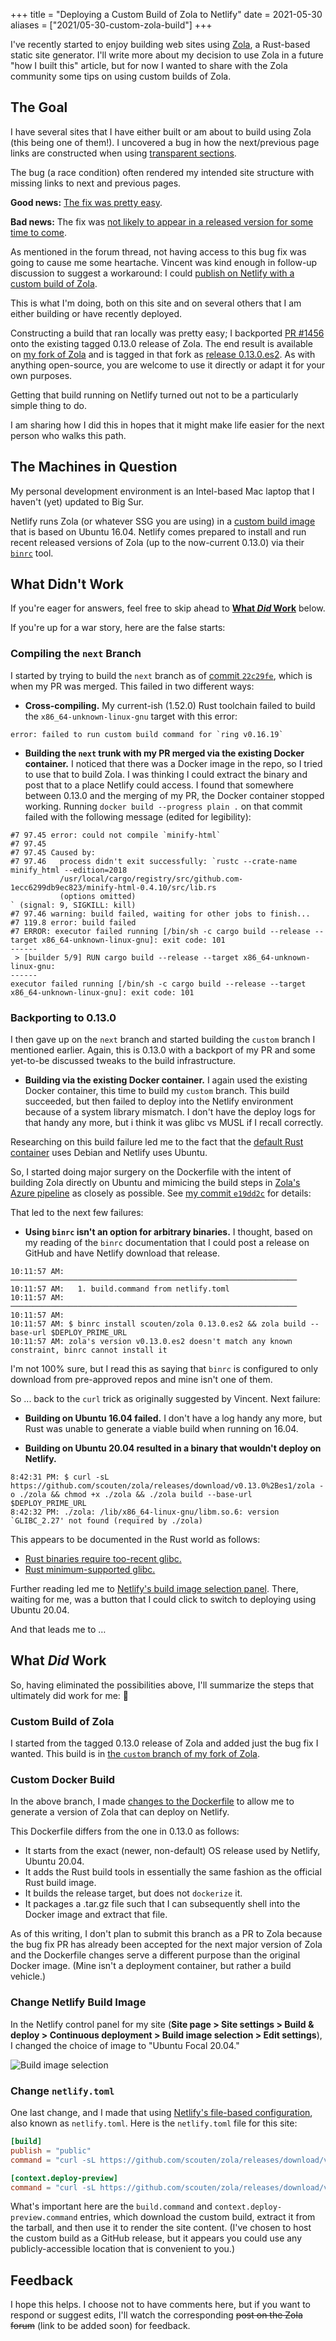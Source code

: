 +++
title = "Deploying a Custom Build of Zola to Netlify"
date = 2021-05-30
aliases = ["2021/05-30-custom-zola-build"]
+++

I've recently started to enjoy building web sites using [Zola](https://getzola.org), a Rust-based static site generator. I'll write more about my decision to use Zola in a future "how I built this" article, but for now I wanted to share with the Zola community some tips on using custom builds of Zola.

<!-- more -->

## The Goal

I have several sites that I have either built or am about to build using Zola (this being one of them!). I uncovered a bug in how the next/previous page links are constructed when using [transparent sections](https://www.getzola.org/documentation/content/section/#front-matter).

The bug (a race condition) often rendered my intended site structure with missing links to next and previous pages.

**Good news:** [The fix was pretty easy](https://github.com/getzola/zola/pull/1456).

**Bad news:** The fix was [not likely to appear in a released version for some time to come](https://zola.discourse.group/t/next-release-schedule/908).

As mentioned in the forum thread, not having access to this bug fix was going to cause me some heartache. Vincent was kind enough in follow-up discussion to suggest a workaround: I could [publish on Netlify with a custom build of Zola](https://zola.discourse.group/t/next-release-schedule/908/4).

This is what I'm doing, both on this site and on several others that I am either building or have recently deployed.

Constructing a build that ran locally was pretty easy; I backported [PR #1456](https://github.com/getzola/zola/pull/1456) onto the existing tagged 0.13.0 release of Zola. The end result is available on [my fork of Zola](https://github.com/scouten/zola/tree/custom) and is tagged in that fork as [release 0.13.0.es2](https://github.com/scouten/zola/releases/tag/v0.13.0.es2). As with anything open-source, you are welcome to use it directly or adapt it for your own purposes.

Getting that build running on Netlify turned out not to be a particularly simple thing to do.

I am sharing how I did this in hopes that it might make life easier for the next person who walks this path.

## The Machines in Question

My personal development environment is an Intel-based Mac laptop that I haven't (yet) updated to Big Sur.

Netlify runs Zola (or whatever SSG you are using) in a [custom build image](https://www.netlify.com/blog/2019/03/14/a-more-flexible-build-architecture-with-updated-linux/) that is based on Ubuntu 16.04. Netlify comes prepared to install and run recent released versions of Zola (up to the now-current 0.13.0) via their [`binrc`](https://github.com/netlify/binrc) tool.

## What Didn't Work

If you're eager for answers, feel free to skip ahead to **[What _Did_ Work](#what-did-work)** below.

If you're up for a war story, here are the false starts:

### Compiling the `next` Branch

I started by trying to build the `next` branch as of [commit `22c29fe`](https://github.com/getzola/zola/commit/22c29fe936681b8cad141482dbfc001c43a7f82e), which is when my PR was merged. This failed in two different ways:

* **Cross-compiling.** My current-ish (1.52.0) Rust toolchain failed to build the `x86_64-unknown-linux-gnu` target with this error:

```
error: failed to run custom build command for `ring v0.16.19`
```

* **Building the `next` trunk with my PR merged via the existing Docker container.** I noticed that there was a Docker image in the repo, so I tried to use that to build Zola. I was thinking I could extract the binary and post that to a place Netlify could access. I found that somewhere between 0.13.0 and the merging of my PR, the Docker container stopped working. Running `docker build --progress plain .` on that commit failed with the following message (edited for legibility):

```
#7 97.45 error: could not compile `minify-html`
#7 97.45 
#7 97.45 Caused by:
#7 97.46   process didn't exit successfully: `rustc --crate-name minify_html --edition=2018
           /usr/local/cargo/registry/src/github.com-1ecc6299db9ec823/minify-html-0.4.10/src/lib.rs
           (options omitted)
` (signal: 9, SIGKILL: kill)
#7 97.46 warning: build failed, waiting for other jobs to finish...
#7 119.8 error: build failed
#7 ERROR: executor failed running [/bin/sh -c cargo build --release --target x86_64-unknown-linux-gnu]: exit code: 101
------
 > [builder 5/9] RUN cargo build --release --target x86_64-unknown-linux-gnu:
------
executor failed running [/bin/sh -c cargo build --release --target x86_64-unknown-linux-gnu]: exit code: 101
```

### Backporting to 0.13.0

I then gave up on the `next` branch and started building the `custom` branch I mentioned earlier. Again, this is 0.13.0 with a backport of my PR and some yet-to-be discussed tweaks to the build infrastructure.

* **Building via the existing Docker container.** I again used the existing Docker container, this time to build my `custom` branch. This build succeeded, but then failed to deploy into the Netlify environment because of a system library mismatch. I don't have the deploy logs for that handy any more, but i think it was glibc vs MUSL if I recall correctly.

Researching on this build failure led me to the fact that the [default Rust container](https://github.com/rust-lang/docker-rsust/blob/77e77508828ca2da1a9b7582d079b2d77f8b9a1a/1.52.1/buster/Dockerfile) uses Debian and Netlify uses Ubuntu.

So, I started doing major surgery on the Dockerfile with the intent of building Zola directly on Ubuntu and mimicing the build steps in [Zola's Azure pipeline](https://github.com/getzola/zola/blob/master/azure-pipelines.yml) as closely as possible. See [my commit `e19dd2c`](https://github.com/scouten/zola/commit/e19dd2c82178c41c117f15105597cd24c55449e6) for details:

That led to the next few failures:

* **Using `binrc` isn't an option for arbitrary binaries.** I thought, based on my reading of the `binrc` documentation that I could post a release on GitHub and have Netlify download that release.

```
10:11:57 AM: ────────────────────────────────────────────────────────────────
10:11:57 AM:   1. build.command from netlify.toml                            
10:11:57 AM: ────────────────────────────────────────────────────────────────
10:11:57 AM: ​
10:11:57 AM: $ binrc install scouten/zola 0.13.0.es2 && zola build --base-url $DEPLOY_PRIME_URL
10:11:57 AM: zola's version v0.13.0.es2 doesn't match any known constraint, binrc cannot install it
```

I'm not 100% sure, but I read this as saying that `binrc` is configured to only download from pre-approved repos and mine isn't one of them.

So ... back to the `curl` trick as originally suggested by Vincent. Next failure:

* **Building on Ubuntu 16.04 failed.** I don't have a log handy any more, but Rust was unable to generate a viable build when running on 16.04.

* **Building on Ubuntu 20.04 resulted in a binary that wouldn't deploy on Netlify.**

```
8:42:31 PM: $ curl -sL https://github.com/scouten/zola/releases/download/v0.13.0%2Bes1/zola -o ./zola && chmod +x ./zola && ./zola build --base-url $DEPLOY_PRIME_URL
8:42:32 PM: ./zola: /lib/x86_64-linux-gnu/libm.so.6: version `GLIBC_2.27' not found (required by ./zola)
```

This appears to be documented in the Rust world as follows:

* [Rust binaries require too-recent glibc.](https://github.com/rust-lang/rust/issues/57497)
* [Rust minimum-supported glibc.](https://github.com/rust-lang/libc/issues/1412)

Further reading led me to [Netlify's build image selection panel](https://docs.netlify.com/configure-builds/get-started/#build-image-selection). There, waiting for me, was a button that I could click to switch to deploying using Ubuntu 20.04.

And that leads me to …

## What _Did_ Work

So, having eliminated the possibilities above, I'll summarize the steps that ultimately did work for me: 🎉 

### Custom Build of Zola

I started from the tagged 0.13.0 release of Zola and added just the bug fix I wanted. This build is in [the `custom` branch of my fork of Zola](https://github.com/scouten/zola/tree/custom).

### Custom Docker Build

In the above branch, I made [changes to the Dockerfile](https://github.com/scouten/zola/commit/e19dd2c82178c41c117f15105597cd24c55449e6) to allow me to generate a version of Zola that can deploy on Netlify.

This Dockerfile differs from the one in 0.13.0 as follows:

* It starts from the exact (newer, non-default) OS release used by Netlify, Ubuntu 20.04.
* It adds the Rust build tools in essentially the same fashion as the official Rust build image.
* It builds the release target, but does not `dockerize` it.
* It packages a .tar.gz file such that I can subsequently shell into the Docker image and extract that file.

As of this writing, I don't plan to submit this branch as a PR to Zola because the bug fix PR has already been accepted for the next major version of Zola and the Dockerfile changes serve a different purpose than the original Docker image. (Mine isn't a deployment container, but rather a build vehicle.)

### Change Netlify Build Image

In the Netlify control panel for my site (**Site page > Site settings > Build & deploy > Continuous deployment > Build image selection > Edit settings**), I changed the choice of image to "Ubuntu Focal 20.04."

![Build image selection](./build-image-selection.png)

### Change `netlify.toml`

One last change, and I made that using [Netlify's file-based configuration](https://docs.netlify.com/configure-builds/file-based-configuration/), also known as `netlify.toml`. Here is the `netlify.toml` file for this site:

```toml
[build]
publish = "public"
command = "curl -sL https://github.com/scouten/zola/releases/download/v0.13.0.es2/zola-v0.13.0.es2-unknown-linux-gnu.tar.gz | tar zxv && chmod +x ./zola && ./zola build"

[context.deploy-preview]
command = "curl -sL https://github.com/scouten/zola/releases/download/v0.13.0.es2/zola-v0.13.0.es2-unknown-linux-gnu.tar.gz | tar zxv && chmod +x ./zola && ./zola build --base-url $DEPLOY_PRIME_URL"
```

What's important here are the `build.command` and `context.deploy-preview.command` entries, which download the custom build, extract it from the tarball, and then use it to render the site content. (I've chosen to host the custom build as a GitHub release, but it appears you could use any publicly-accessible location that is convenient to you.)

## Feedback

I hope this helps. I choose not to have comments here, but if you want to respond or suggest edits, I'll watch the corresponding ~~post on the Zola forum~~ (link to be added soon) for feedback.
